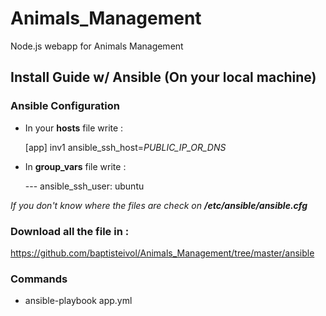 # Animals_Management
Node.js webapp for Animals Management

## Install Guide w/ Ansible (On your local machine)

### Ansible Configuration
* In your **hosts** file write :

  [app]
  inv1 ansible_ssh_host=*PUBLIC_IP_OR_DNS*


* In **group_vars** file write :

  \---
  ansible_ssh_user: ubuntu

*If you don't know where the files are check on **/etc/ansible/ansible.cfg***

### Download all the file in :
https://github.com/baptisteivol/Animals_Management/tree/master/ansible

### Commands
* ansible-playbook app.yml
